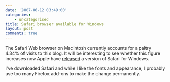 ```yaml
---
date: '2007-06-12 03:49:00'
categories:
    - uncategorised
title: Safari browser available for Windows
layout: post
comments: true
---
```

The Safari Web browser on Macintosh currently accounts for a paltry
4.34% of visits to this blog. It will be interesting to see whether this
figure increases now Apple have
[released](http://www.apple.com/safari/download/) a version of Safari
for Windows.

I've downloaded Safari and while I like the fonts and appearance, I
probably use too many Firefox add-ons to make the change permanently.
